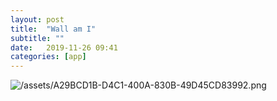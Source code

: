 ```yaml
---
layout: post
title:  "Wall am I"
subtitle: ""
date:   2019-11-26 09:41
categories: [app]
---
```

![/assets/A29BCD1B-D4C1-400A-830B-49D45CD83992.png]()
<a href="https://apps.apple.com/de/app/wall-am-i/id1427738222?mt=8" style="display:inline-block;overflow:hidden;background:url(https://linkmaker.itunes.apple.com/en-us/badge-lrg.svg?releaseDate=2019-11-10&kind=iossoftware&bubble=ios_apps) no-repeat;width:135px;height:40px;"></a>
